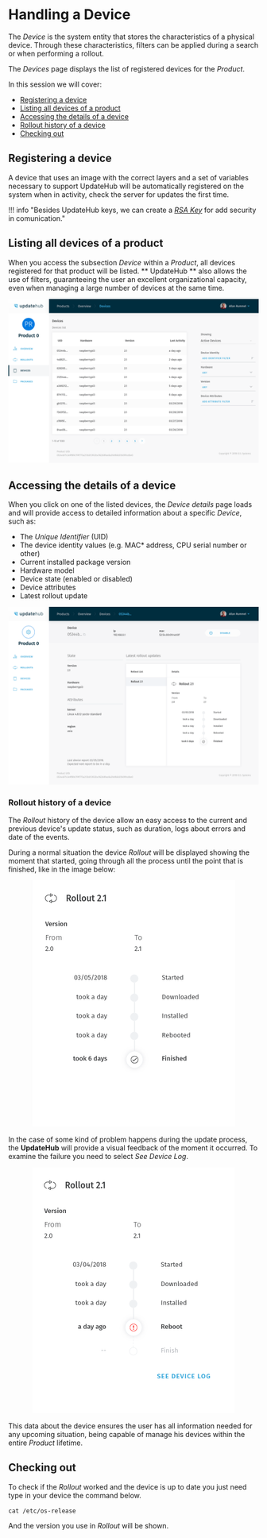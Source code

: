 # Handling a Device 

The *Device* is the system entity that stores the characteristics of a physical device. Through these characteristics, filters can be applied during a search or when performing a rollout.

The *Devices* page displays the list of registered devices for the *Product*.

In this session we will cover:

- [Registering a device](#registering-a-device)
- [Listing all devices of a product](#listing-all-devices-of-a-product)
- [Accessing the details of a device](#accessing-the-details-of-a-device)
- [Rollout history of a device](#rollout-history-of-a-device)
- [Checking out](#checking-out)

## Registering a device

A device that uses an image with the correct layers and a set of variables necessary to support UpdateHub will be automatically registered on the system when in activity, check the server for updates the first time.

!!! info "Besides UpdateHub keys, we can create a [*RSA Key*](/advanced/#generating-rsa-key) for add security in comunication."

## Listing all devices of a product

When you access the subsection *Device* within a *Product*, all devices registered for that product will be listed. ** UpdateHub ** also allows the use of filters, guaranteeing the user an excellent organizational capacity, even when managing a large number of devices at the same time.

<p align="center">
  <img src="../../img/updatehub-cloud/device/deviceList.png">
</p>

## Accessing the details of a device

When you click on one of the listed devices, the *Device details* page loads and will provide access to detailed information about a specific *Device*, such as:

- The *Unique Identifier* (UID)
- The device identity values (e.g. MAC* address, CPU serial number or other)
- Current installed package version
- Hardware model
- Device state (enabled or disabled)
- Device attributes
- Latest rollout update

<p align="center">
  <img src="../../img/updatehub-cloud/device/deviceDetails.png">
</p>

### Rollout history of a device

The *Rollout* history of the device allow an easy access to the current and previous device's update status, such as duration, logs about errors and date of the events.

During a normal situation the device *Rollout* will be displayed showing the moment that started, going through all the process until the point that is finished, like in the image below:

<p align="center">
  <img src="../../img/updatehub-cloud/device/finished.png">
</p>

In the case of some kind of problem happens during the update process, the **UpdateHub** will provide a visual feedback of the moment it occurred. To examine the failure you need to select *See Device Log*.

<p align="center">
  <img src="../../img/updatehub-cloud/device/deviceLog.png">
</p>

This data about the device ensures the user has all information needed for any upcoming situation, being capable of manage his devices within the entire *Product* lifetime.

## Checking out

To check if the *Rollout* worked and the device is up to date you just need type in your device the command below.

```
cat /etc/os-release
```
And the version you use in *Rollout* will be shown.